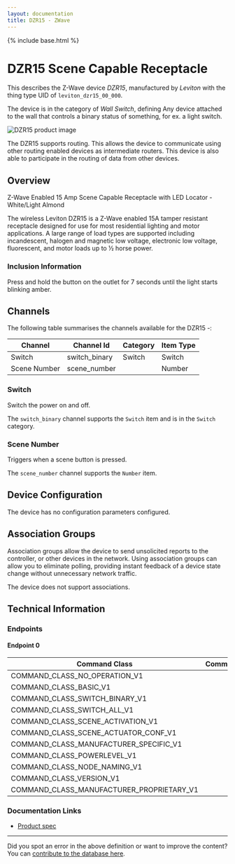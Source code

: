 ```yaml
---
layout: documentation
title: DZR15 - ZWave
---
```


{% include base.html %}

# DZR15 Scene Capable Receptacle
This describes the Z-Wave device *DZR15*, manufactured by *Leviton* with the thing type UID of ```leviton_dzr15_00_000```.

The device is in the category of *Wall Switch*, defining Any device attached to the wall that controls a binary status of something, for ex. a light switch.

![DZR15 product image](https://www.cd-jackson.com/zwave_device_uploads/200/200_default.png)


The DZR15 supports routing. This allows the device to communicate using other routing enabled devices as intermediate routers.  This device is also able to participate in the routing of data from other devices.

## Overview

Z-Wave Enabled 15 Amp Scene Capable Receptacle with LED Locator - White/Light Almond

The wireless Leviton DZR15 is a Z-Wave enabled 15A tamper resistant receptacle designed for use for most residential lighting and motor applications. A large range of load types are supported including incandescent, halogen and magnetic low voltage, electronic low voltage, fluorescent, and motor loads up to ½ horse power.

### Inclusion Information

Press and hold the button on the outlet for 7 seconds until the light starts blinking amber.

## Channels

The following table summarises the channels available for the DZR15 -:

| Channel | Channel Id | Category | Item Type |
|---------|------------|----------|-----------|
| Switch | switch_binary | Switch | Switch | 
| Scene Number | scene_number |  | Number | 

### Switch

Switch the power on and off.

The ```switch_binary``` channel supports the ```Switch``` item and is in the ```Switch``` category.

### Scene Number

Triggers when a scene button is pressed.

The ```scene_number``` channel supports the ```Number``` item.



## Device Configuration

The device has no configuration parameters configured.

## Association Groups

Association groups allow the device to send unsolicited reports to the controller, or other devices in the network. Using association groups can allow you to eliminate polling, providing instant feedback of a device state change without unnecessary network traffic.

The device does not support associations.
## Technical Information

### Endpoints

#### Endpoint 0

| Command Class | Comment |
|---------------|---------|
| COMMAND_CLASS_NO_OPERATION_V1| |
| COMMAND_CLASS_BASIC_V1| |
| COMMAND_CLASS_SWITCH_BINARY_V1| |
| COMMAND_CLASS_SWITCH_ALL_V1| |
| COMMAND_CLASS_SCENE_ACTIVATION_V1| |
| COMMAND_CLASS_SCENE_ACTUATOR_CONF_V1| |
| COMMAND_CLASS_MANUFACTURER_SPECIFIC_V1| |
| COMMAND_CLASS_POWERLEVEL_V1| |
| COMMAND_CLASS_NODE_NAMING_V1| |
| COMMAND_CLASS_VERSION_V1| |
| COMMAND_CLASS_MANUFACTURER_PROPRIETARY_V1| |

### Documentation Links

* [Product spec](https://www.cd-jackson.com/zwave_device_uploads/200/DZR15-Tsht-BW-v1p4.pdf)

---

Did you spot an error in the above definition or want to improve the content?
You can [contribute to the database here](http://www.cd-jackson.com/index.php/zwave/zwave-device-database/zwave-device-list/devicesummary/200).
